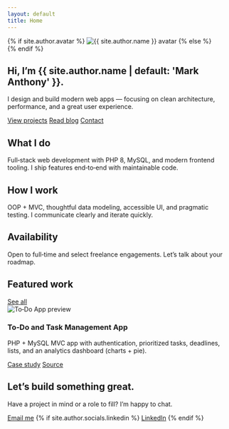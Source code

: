 ```yaml
---
layout: default
title: Home
---
```

<section class="space-y-10">
  <!-- Hero -->
  <div class="flex items-center gap-6">
    {% if site.author.avatar %}
    <img src="{{ site.author.avatar | relative_url }}" alt="{{ site.author.name }} avatar" class="h-20 w-20 sm:h-24 sm:w-24 rounded-full border border-border object-cover"/>
    {% else %}
    <div class="size-20 sm:size-24 rounded-full bg-gradient-to-tr from-primary to-muted"></div>
    {% endif %}
    <div>
      <h1 class="text-3xl font-semibold tracking-tight">Hi, I’m {{ site.author.name | default: 'Mark Anthony' }}.</h1>
      <p class="text-muted-foreground">I design and build modern web apps — focusing on clean architecture, performance, and a great user experience.</p>
      <div class="mt-3 flex flex-wrap gap-3 text-xs">
        <a href="{{ '/projects/' | relative_url }}" class="rounded-md border border-border px-3 py-1 hover:bg-secondary">View projects</a>
        <a href="{{ '/blog/' | relative_url }}" class="rounded-md border border-border px-3 py-1 hover:bg-secondary">Read blog</a>
        <a href="mailto:{{ site.author.email }}" class="rounded-md border border-border px-3 py-1 hover:bg-secondary">Contact</a>
      </div>
    </div>
  </div>

  <!-- Highlights for employers/clients -->
  <div class="grid gap-4 md:grid-cols-3">
    <article class="rounded-lg border border-border p-4">
      <h2 class="font-medium mb-1">What I do</h2>
      <p class="text-sm text-muted-foreground">Full‑stack web development with PHP 8, MySQL, and modern frontend tooling. I ship features end‑to‑end with maintainable code.</p>
    </article>
    <article class="rounded-lg border border-border p-4">
      <h2 class="font-medium mb-1">How I work</h2>
      <p class="text-sm text-muted-foreground">OOP + MVC, thoughtful data modeling, accessible UI, and pragmatic testing. I communicate clearly and iterate quickly.</p>
    </article>
    <article class="rounded-lg border border-border p-4">
      <h2 class="font-medium mb-1">Availability</h2>
      <p class="text-sm text-muted-foreground">Open to full‑time and select freelance engagements. Let’s talk about your roadmap.</p>
    </article>
  </div>

  <!-- Featured project -->
  <section class="space-y-4">
    <div class="flex items-center justify-between">
      <h2 class="text-lg font-medium">Featured work</h2>
      <a href="{{ '/projects/' | relative_url }}" class="text-sm text-muted-foreground hover:text-foreground">See all</a>
    </div>
    <article class="rounded-lg border border-border overflow-hidden">
      <div class="grid md:grid-cols-2">
        <img src="{{ '/assets/projects/todo-app/dashboard-with-pending-task.png' | relative_url }}" alt="To‑Do App preview" class="h-full w-full object-cover border-b border-border md:border-b-0 md:border-r"/>
        <div class="p-5 flex flex-col gap-3">
          <h3 class="font-medium">To‑Do and Task Management App</h3>
          <p class="text-sm text-muted-foreground">PHP + MySQL MVC app with authentication, prioritized tasks, deadlines, lists, and an analytics dashboard (charts + pie).</p>
          <div class="mt-auto flex gap-3 text-xs">
            <a href="{{ '/projects/todo-app/' | relative_url }}" class="rounded-md border border-border px-3 py-1 hover:bg-secondary">Case study</a>
            <a href="https://github.com/{{ site.author.socials.github }}/ToDo-App" target="_blank" rel="noopener" class="rounded-md border border-border px-3 py-1 hover:bg-secondary">Source</a>
          </div>
        </div>
      </div>
    </article>
  </section>

  <!-- Contact CTA -->
  <div class="rounded-lg border border-border p-5">
    <div class="flex flex-col gap-2 sm:flex-row sm:items-center sm:justify-between">
      <div>
        <h2 class="font-medium">Let’s build something great.</h2>
        <p class="text-sm text-muted-foreground">Have a project in mind or a role to fill? I’m happy to chat.</p>
      </div>
      <div class="flex gap-3 text-xs">
        <a href="mailto:{{ site.author.email }}" class="rounded-md border border-border px-3 py-1 hover:bg-secondary">Email me</a>
        {% if site.author.socials.linkedin %}
        <a href="https://www.linkedin.com/in/{{ site.author.socials.linkedin }}" target="_blank" rel="noopener" class="rounded-md border border-border px-3 py-1 hover:bg-secondary">LinkedIn</a>
        {% endif %}
      </div>
    </div>
  </div>
</section>
